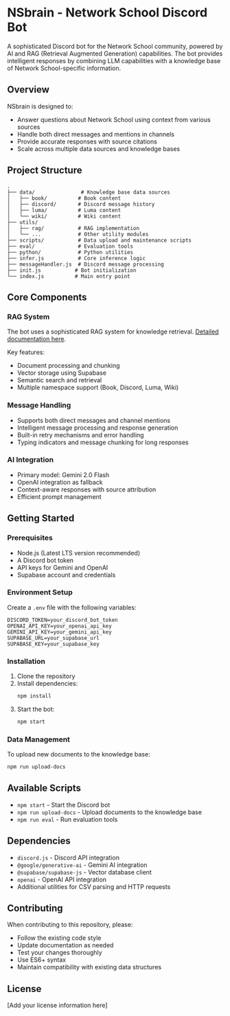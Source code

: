 # NSbrain - Network School Discord Bot

A sophisticated Discord bot for the Network School community, powered by AI and RAG (Retrieval Augmented Generation) capabilities. The bot provides intelligent responses by combining LLM capabilities with a knowledge base of Network School-specific information.

## Overview

NSbrain is designed to:
- Answer questions about Network School using context from various sources
- Handle both direct messages and mentions in channels
- Provide accurate responses with source citations
- Scale across multiple data sources and knowledge bases

## Project Structure

```
.
├── data/               # Knowledge base data sources
│   ├── book/          # Book content
│   ├── discord/       # Discord message history
│   ├── luma/          # Luma content
│   └── wiki/          # Wiki content
├── utils/
│   ├── rag/           # RAG implementation
│   └── ...            # Other utility modules
├── scripts/           # Data upload and maintenance scripts
├── eval/              # Evaluation tools
├── python/            # Python utilities
├── infer.js           # Core inference logic
├── messageHandler.js  # Discord message processing
├── init.js           # Bot initialization
└── index.js          # Main entry point
```

## Core Components

### RAG System
The bot uses a sophisticated RAG system for knowledge retrieval. [Detailed documentation here](utils/rag/README.md).

Key features:
- Document processing and chunking
- Vector storage using Supabase
- Semantic search and retrieval
- Multiple namespace support (Book, Discord, Luma, Wiki)

### Message Handling
- Supports both direct messages and channel mentions
- Intelligent message processing and response generation
- Built-in retry mechanisms and error handling
- Typing indicators and message chunking for long responses

### AI Integration
- Primary model: Gemini 2.0 Flash
- OpenAI integration as fallback
- Context-aware responses with source attribution
- Efficient prompt management

## Getting Started

### Prerequisites
- Node.js (Latest LTS version recommended)
- A Discord bot token
- API keys for Gemini and OpenAI
- Supabase account and credentials

### Environment Setup

Create a `.env` file with the following variables:
```
DISCORD_TOKEN=your_discord_bot_token
OPENAI_API_KEY=your_openai_api_key
GEMINI_API_KEY=your_gemini_api_key
SUPABASE_URL=your_supabase_url
SUPABASE_KEY=your_supabase_key
```

### Installation

1. Clone the repository
2. Install dependencies:
   ```bash
   npm install
   ```
3. Start the bot:
   ```bash
   npm start
   ```

### Data Management

To upload new documents to the knowledge base:
```bash
npm run upload-docs
```

## Available Scripts

- `npm start` - Start the Discord bot
- `npm run upload-docs` - Upload documents to the knowledge base
- `npm run eval` - Run evaluation tools

## Dependencies

- `discord.js` - Discord API integration
- `@google/generative-ai` - Gemini AI integration
- `@supabase/supabase-js` - Vector database client
- `openai` - OpenAI API integration
- Additional utilities for CSV parsing and HTTP requests

## Contributing

When contributing to this repository, please:
- Follow the existing code style
- Update documentation as needed
- Test your changes thoroughly
- Use ES6+ syntax
- Maintain compatibility with existing data structures

## License

[Add your license information here]


